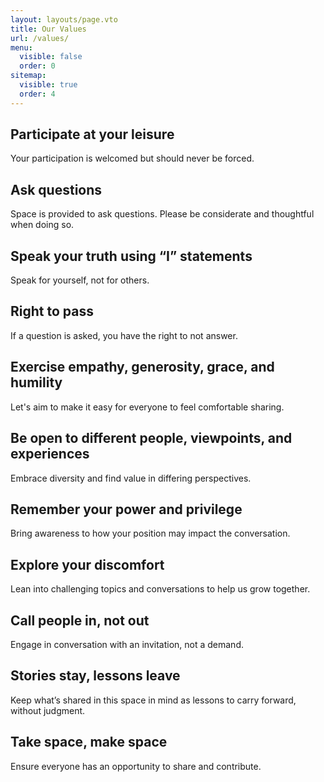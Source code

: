 ```yaml
---
layout: layouts/page.vto
title: Our Values
url: /values/
menu:
  visible: false
  order: 0
sitemap:
  visible: true
  order: 4
---
```

## Participate at your leisure
Your participation is welcomed but should never be forced.

## Ask questions
Space is provided to ask questions. Please be considerate and thoughtful when doing so.


## Speak your truth using “I” statements
Speak for yourself, not for others.


## Right to pass
If a question is asked, you have the right to not answer.


## Exercise empathy, generosity, grace, and humility
Let's aim to make it easy for everyone to feel comfortable sharing.


## Be open to different people, viewpoints, and experiences
Embrace diversity and find value in differing perspectives.


## Remember your power and privilege
Bring awareness to how your position may impact the conversation.


## Explore your discomfort
Lean into challenging topics and conversations to help us grow together.


## Call people in, not out
Engage in conversation with an invitation, not a demand.


## Stories stay, lessons leave
Keep what’s shared in this space in mind as lessons to carry forward, without judgment.


## Take space, make space
Ensure everyone has an opportunity to share and contribute.
